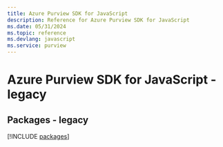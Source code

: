 ```yaml
---
title: Azure Purview SDK for JavaScript
description: Reference for Azure Purview SDK for JavaScript
ms.date: 05/31/2024
ms.topic: reference
ms.devlang: javascript
ms.service: purview
---
```

# Azure Purview SDK for JavaScript - legacy
## Packages - legacy
[!INCLUDE [packages](purview-index.md)]